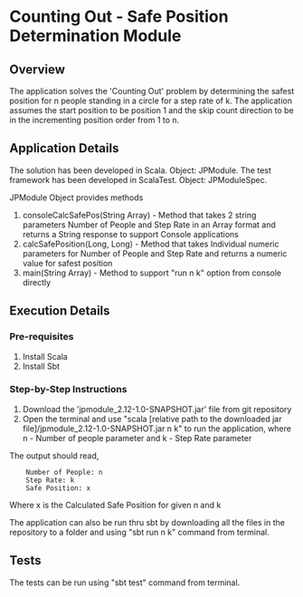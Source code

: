 # Counting Out - Safe Position Determination Module

## Overview

The application solves the 'Counting Out' problem by determining the safest position for n people standing in a circle for a step rate of k. The application assumes the start position to be position 1 and the skip count direction to be in the incrementing position order from 1 to n. 

## Application Details

The solution has been developed in Scala. Object: JPModule. 
The test framework has been developed in ScalaTest. Object: JPModuleSpec.

JPModule Object provides methods 
  1. consoleCalcSafePos(String Array) - Method that takes 2 string parameters Number of People and Step Rate in an Array format and returns a String response to support Console applications
  2. calcSafePosition(Long, Long) - Method that takes Individual numeric parameters for Number of People and Step Rate and returns a numeric value for safest position
  3. main(String Array) - Method to support "run n k" option from console directly

## Execution Details

### Pre-requisites

1. Install Scala
2. Install Sbt

### Step-by-Step Instructions

1. Download the 'jpmodule_2.12-1.0-SNAPSHOT.jar' file from git repository
2. Open the terminal and use "scala [relative path to the downloaded jar file]/jpmodule_2.12-1.0-SNAPSHOT.jar n k" to run the application,
    where n - Number of people parameter
    and  k - Step Rate parameter

The output should read,
```
    Number of People: n
    Step Rate: k
    Safe Position: x
```
Where x is the Calculated Safe Position for given n and k

The application can also be run thru sbt by downloading all the files in the repository to a folder and using "sbt run n k" command from terminal.

## Tests

The tests can be run using "sbt test" command from terminal.

